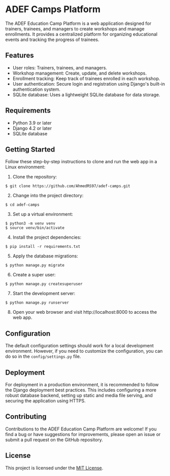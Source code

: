 # ADEF Camps Platform

The ADEF Education Camp Platform is a web application designed for trainers, trainees, and managers to create workshops
and manage enrollments. It provides a centralized platform for organizing educational events and tracking the progress
of trainees.

## Features

- User roles: Trainers, trainees, and managers.
- Workshop management: Create, update, and delete workshops.
- Enrollment tracking: Keep track of trainees enrolled in each workshop.
- User authentication: Secure login and registration using Django's built-in authentication system.
- SQLite database: Uses a lightweight SQLite database for data storage.

## Requirements

- Python 3.9 or later
- Django 4.2 or later
- SQLite database

## Getting Started

Follow these step-by-step instructions to clone and run the web app in a Linux environment:

1. Clone the repository:

```
$ git clone https://github.com/AhmedRS97/adef-camps.git
```

2. Change into the project directory:

```
$ cd adef-camps
```

3. Set up a virtual environment:

```
$ python3 -m venv venv
$ source venv/bin/activate
```

4. Install the project dependencies:

```
$ pip install -r requirements.txt
```

5. Apply the database migrations:

```
$ python manage.py migrate
```

6. Create a super user:

```
$ python manage.py createsuperuser
```

7. Start the development server:

```
$ python manage.py runserver
```

8. Open your web browser and visit http://localhost:8000 to access the web app.

## Configuration

The default configuration settings should work for a local development environment. However, if you need to customize
the configuration, you can do so in the `config/settings.py` file.

## Deployment

For deployment in a production environment, it is recommended to follow the Django deployment best practices. This
includes configuring a more robust database backend, setting up static and media file serving, and securing the
application using HTTPS.

## Contributing

Contributions to the ADEF Education Camp Platform are welcome! If you find a bug or have suggestions for improvements, please
open an issue or submit a pull request on the GitHub repository.

## License

This project is licensed under the [MIT License](LICENSE).

